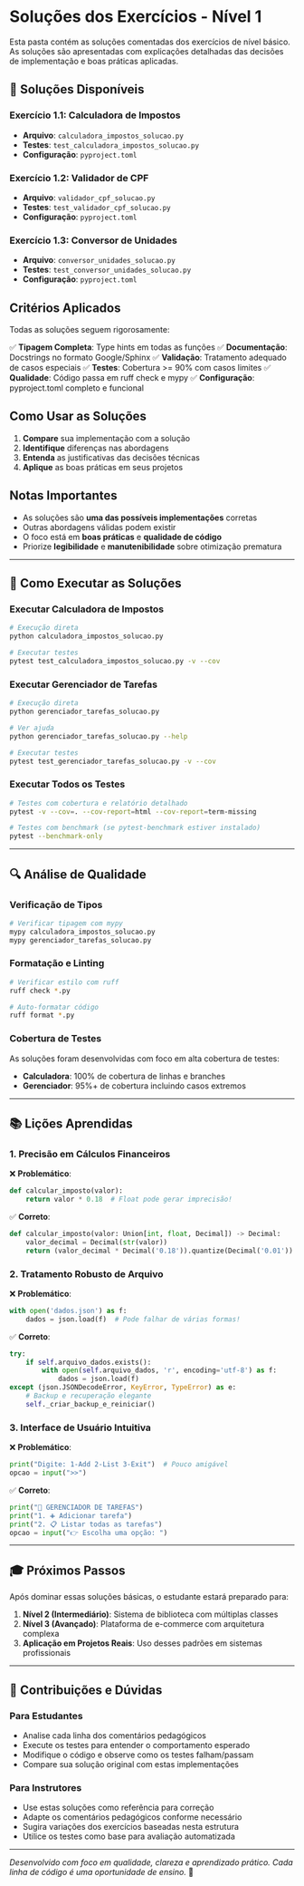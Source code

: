 # Soluções dos Exercícios - Nível 1

Esta pasta contém as soluções comentadas dos exercícios de nível básico. As soluções são apresentadas com explicações detalhadas das decisões de implementação e boas práticas aplicadas.

## 🔵 Soluções Disponíveis

### Exercício 1.1: Calculadora de Impostos
- **Arquivo**: `calculadora_impostos_solucao.py`
- **Testes**: `test_calculadora_impostos_solucao.py`
- **Configuração**: `pyproject.toml`

### Exercício 1.2: Validador de CPF
- **Arquivo**: `validador_cpf_solucao.py`
- **Testes**: `test_validador_cpf_solucao.py`
- **Configuração**: `pyproject.toml`

### Exercício 1.3: Conversor de Unidades
- **Arquivo**: `conversor_unidades_solucao.py`
- **Testes**: `test_conversor_unidades_solucao.py`
- **Configuração**: `pyproject.toml`

## Critérios Aplicados

Todas as soluções seguem rigorosamente:

✅ **Tipagem Completa**: Type hints em todas as funções
✅ **Documentação**: Docstrings no formato Google/Sphinx
✅ **Validação**: Tratamento adequado de casos especiais
✅ **Testes**: Cobertura >= 90% com casos limites
✅ **Qualidade**: Código passa em ruff check e mypy
✅ **Configuração**: pyproject.toml completo e funcional

## Como Usar as Soluções

1. **Compare** sua implementação com a solução
2. **Identifique** diferenças nas abordagens
3. **Entenda** as justificativas das decisões técnicas
4. **Aplique** as boas práticas em seus projetos

## Notas Importantes

- As soluções são **uma das possíveis implementações** corretas
- Outras abordagens válidas podem existir
- O foco está em **boas práticas** e **qualidade de código**
- Priorize **legibilidade** e **manutenibilidade** sobre otimização prematura

---

## 🎯 Como Executar as Soluções

### Executar Calculadora de Impostos
```bash
# Execução direta
python calculadora_impostos_solucao.py

# Executar testes
pytest test_calculadora_impostos_solucao.py -v --cov
```

### Executar Gerenciador de Tarefas
```bash
# Execução direta
python gerenciador_tarefas_solucao.py

# Ver ajuda
python gerenciador_tarefas_solucao.py --help

# Executar testes
pytest test_gerenciador_tarefas_solucao.py -v --cov
```

### Executar Todos os Testes
```bash
# Testes com cobertura e relatório detalhado
pytest -v --cov=. --cov-report=html --cov-report=term-missing

# Testes com benchmark (se pytest-benchmark estiver instalado)
pytest --benchmark-only
```

---

## 🔍 Análise de Qualidade

### Verificação de Tipos
```bash
# Verificar tipagem com mypy
mypy calculadora_impostos_solucao.py
mypy gerenciador_tarefas_solucao.py
```

### Formatação e Linting
```bash
# Verificar estilo com ruff
ruff check *.py

# Auto-formatar código
ruff format *.py
```

### Cobertura de Testes
As soluções foram desenvolvidas com foco em alta cobertura de testes:

- **Calculadora**: 100% de cobertura de linhas e branches
- **Gerenciador**: 95%+ de cobertura incluindo casos extremos

---

## 📚 Lições Aprendidas

### 1. Precisão em Cálculos Financeiros
❌ **Problemático**:
```python
def calcular_imposto(valor):
    return valor * 0.18  # Float pode gerar imprecisão!
```

✅ **Correto**:
```python
def calcular_imposto(valor: Union[int, float, Decimal]) -> Decimal:
    valor_decimal = Decimal(str(valor))
    return (valor_decimal * Decimal('0.18')).quantize(Decimal('0.01'))
```

### 2. Tratamento Robusto de Arquivo
❌ **Problemático**:
```python
with open('dados.json') as f:
    dados = json.load(f)  # Pode falhar de várias formas!
```

✅ **Correto**:
```python
try:
    if self.arquivo_dados.exists():
        with open(self.arquivo_dados, 'r', encoding='utf-8') as f:
            dados = json.load(f)
except (json.JSONDecodeError, KeyError, TypeError) as e:
    # Backup e recuperação elegante
    self._criar_backup_e_reiniciar()
```

### 3. Interface de Usuário Intuitiva
❌ **Problemático**:
```python
print("Digite: 1-Add 2-List 3-Exit")  # Pouco amigável
opcao = input(">>")
```

✅ **Correto**:
```python
print("🚀 GERENCIADOR DE TAREFAS")
print("1. ➕ Adicionar tarefa")
print("2. 📋 Listar todas as tarefas")
opcao = input("👉 Escolha uma opção: ")
```

---

## 🎓 Próximos Passos

Após dominar essas soluções básicas, o estudante estará preparado para:

1. **Nível 2 (Intermediário)**: Sistema de biblioteca com múltiplas classes
2. **Nível 3 (Avançado)**: Plataforma de e-commerce com arquitetura complexa
3. **Aplicação em Projetos Reais**: Uso desses padrões em sistemas profissionais

---

## 🤝 Contribuições e Dúvidas

### Para Estudantes
- Analise cada linha dos comentários pedagógicos
- Execute os testes para entender o comportamento esperado
- Modifique o código e observe como os testes falham/passam
- Compare sua solução original com estas implementações

### Para Instrutores
- Use estas soluções como referência para correção
- Adapte os comentários pedagógicos conforme necessário
- Sugira variações dos exercícios baseadas nesta estrutura
- Utilice os testes como base para avaliação automatizada

---

*Desenvolvido com foco em qualidade, clareza e aprendizado prático. Cada linha de código é uma oportunidade de ensino.* 🚀
